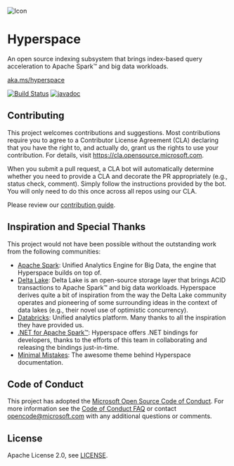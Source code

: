 ![Icon](https://github.com/rapoth/hyperspace/blob/master/docs/assets/images/hyperspace-small-banner.png?raw=true)

# Hyperspace

An open source indexing subsystem that brings index-based query acceleration to Apache Spark™ and big data workloads.

[aka.ms/hyperspace](https://aka.ms/hyperspace)

[![Build Status](https://dev.azure.com/ossspark/public/_apis/build/status/microsoft.hyperspace?branchName=master)](https://dev.azure.com/ossspark/public/_build/latest?definitionId=3&branchName=master)
[![javadoc](https://javadoc.io/badge2/com.microsoft.hyperspace/hyperspace-core_2.12/javadoc.svg)](https://javadoc.io/doc/com.microsoft.hyperspace/hyperspace-core_2.12/latest/com/microsoft/hyperspace/index.html)

## Contributing

This project welcomes contributions and suggestions.  Most contributions require you to agree to a
Contributor License Agreement (CLA) declaring that you have the right to, and actually do, grant us
the rights to use your contribution. For details, visit https://cla.opensource.microsoft.com.

When you submit a pull request, a CLA bot will automatically determine whether you need to provide
a CLA and decorate the PR appropriately (e.g., status check, comment). Simply follow the instructions
provided by the bot. You will only need to do this once across all repos using our CLA.

Please review our [contribution guide](CONTRIBUTING.md).

## Inspiration and Special Thanks

This project would not have been possible without the outstanding work from the following communities:

- [Apache Spark](https://spark.apache.org/): Unified Analytics Engine for Big Data, the engine that 
  Hyperspace builds on top of.
- [Delta Lake](https://delta.io): Delta Lake is an open-source storage layer that brings ACID 
  transactions to Apache Spark™ and big data workloads. Hyperspace derives quite a bit of inspiration 
  from the way the Delta Lake community operates and pioneering of some surrounding ideas in the 
  context of data lakes (e.g., their novel use of optimistic concurrency). 
- [Databricks](https://databricks.com/): Unified analytics platform. Many thanks to all the inspiration 
  they have provided us.
- [.NET for Apache Spark™](https://github.com/dotnet/spark): Hyperspace offers .NET bindings for 
  developers, thanks to the efforts of this team in collaborating and releasing the bindings just-in-time.
- [Minimal Mistakes](https://github.com/mmistakes/minimal-mistakes): The awesome theme behind 
  Hyperspace documentation. 

## Code of Conduct

This project has adopted the [Microsoft Open Source Code of Conduct](https://opensource.microsoft.com/codeofconduct/).
For more information see the [Code of Conduct FAQ](https://opensource.microsoft.com/codeofconduct/faq/) or
contact [opencode@microsoft.com](mailto:opencode@microsoft.com) with any additional questions or comments.

## License

Apache License 2.0, see [LICENSE](https://github.com/microsoft/hyperspace/blob/master/LICENSE).
